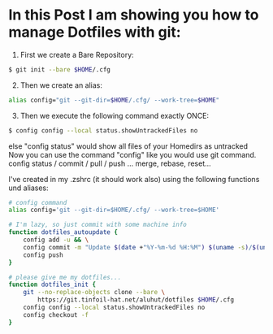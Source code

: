 # In this Post I am showing you how to manage Dotfiles with git:

1. First we create a Bare Repository:
```bash
$ git init --bare $HOME/.cfg
```

2. Then we create an alias:
```bash
alias config="git --git-dir=$HOME/.cfg/ --work-tree=$HOME"
```

3. Then we execute the following command exactly ONCE:
```bash
$ config config --local status.showUntrackedFiles no
```

else "config status" would show all files of your Homedirs as untracked
Now you can use the command "config" like you would use git command.
config status / commit / pull / push ... merge, rebase, reset...

I've created in my .zshrc (it should work also) 
using the following functions und aliases:

```bash
# config command
alias config='git --git-dir=$HOME/.cfg/ --work-tree=$HOME'

# I'm lazy, so just commit with some machine info
function dotfiles_autoupdate {
    config add -u && \
    config commit -m "Update $(date +"%Y-%m-%d %H:%M") $(uname -s)/$(uname -m)" && \
    config push
}

# please give me my dotfiles...
function dotfiles_init {
    git --no-replace-objects clone --bare \
        https://git.tinfoil-hat.net/aluhut/dotfiles $HOME/.cfg
    config config --local status.showUntrackedFiles no
    config checkout -f
}
```
